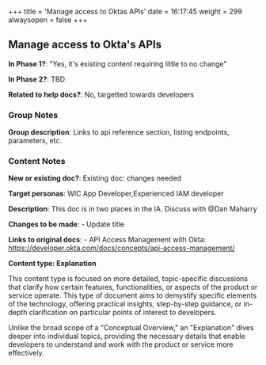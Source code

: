 +++
title = 'Manage access to Oktas APIs'
date = 16:17:45
weight = 299
alwaysopen = false
+++

## Manage access to Okta's APIs

**In Phase 1?**: "Yes, it's existing content requiring little to no change"

**In Phase 2?**: TBD

**Related to help docs?**: No, targetted towards developers


### Group Notes

**Group description**: Links to api reference section, listing endpoints, parameters, etc.

### Content Notes

**New or existing doc?**: Existing doc: changes needed

**Target personas**: WIC App Developer,Experienced IAM developer

**Description**: This doc is in two places in the IA. Discuss with @Dan Maharry

**Changes to be made**: - Update title

**Links to original docs**: - API Access Management with Okta: https://developer.okta.com/docs/concepts/api-access-management/

**Content type: Explanation**

This content type is focused on more detailed, topic-specific discussions that clarify how certain features, functionalities, or aspects of the product or service operate. This type of document aims to demystify specific elements of the technology, offering practical insights, step-by-step guidance, or in-depth clarification on particular points of interest to developers. 

Unlike the broad scope of a "Conceptual Overview," an "Explanation" dives deeper into individual topics, providing the necessary details that enable developers to understand and work with the product or service more effectively.


